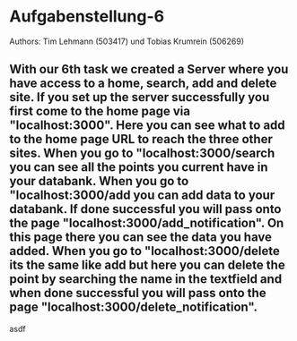 # Aufgabenstellung-6
Authors: Tim Lehmann (503417) und Tobias Krumrein (506269)

With our 6th task we created a Server where you have access to a 
home, search, add and delete site. 
If you set up the server successfully you first come to the home page 
via "localhost:3000". Here you can see what to add to the home page URL 
to reach the three other sites.
When you go to "localhost:3000/search 
you can see all the points you current have in your databank.
When you go to "localhost:3000/add 
you can add data to your databank. 
If done successful you will pass onto the page "localhost:3000/add_notification". 
On this page there you can see the data you have added.
When you go to "localhost:3000/delete its the same like add 
but here you can delete the point by searching the name in the textfield 
and when done successful  you will pass onto the page 
"localhost:3000/delete_notification". 
----------------------------------------------------------------------------------------------------------------------------------------------
asdf